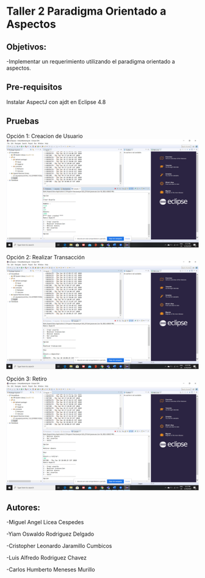 # Taller 2 Paradigma Orientado a Aspectos

## Objetivos:
-Implementar un requerimiento utilizando el paradigma orientado a aspectos.
## Pre-requisitos
Instalar AspectJ con ajdt en Eclipse 4.8
## Pruebas

Opción 1: Creacion de Usuario 
![Alt text](SimpleBank/imagenes/opcion1.png?raw=true "Imagen 1")


Opción 2: Realizar Transacción 
![Alt text](SimpleBank/imagenes/opcion2.png?raw=true "Imagen 2")


Opción 3: Retiro 
![Alt text](SimpleBank/imagenes/opcion3.png?raw=true "Imagen 3")

## Autores:
-Miguel Angel Licea Cespedes

-Yiam Oswaldo Rodriguez Delgado

-Cristopher Leonardo Jaramillo Cumbicos 

-Luis Alfredo Rodriguez Chavez

-Carlos Humberto Meneses Murillo 

